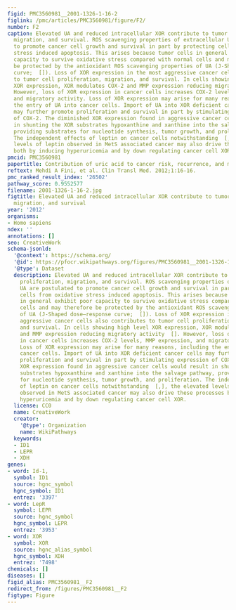 ```yaml
---
figid: PMC3560981__2001-1326-1-16-2
figlink: /pmc/articles/PMC3560981/figure/F2/
number: F2
caption: Elevated UA and reduced intracellular XOR contribute to tumor cell proliferation,
  migration, and survival. ROS scavenging properties of extracellular UA are postulated
  to promote cancer cell growth and survival in part by protecting cells from oxidative
  stress induced apoptosis. This arises because tumor cells in general exhibit poor
  capacity to survive oxidative stress compared with normal cells and may therefore
  be protected by the antioxidant ROS scavenging properties of UA (J-Shaped dose–response
  curve;  []). Loss of XOR expression in the most aggressive cancer cells also contributes
  to tumor cell proliferation, migration, and survival. In cells showing high level
  XOR expression, XOR modulates COX-2 and MMP expression reducing migratory activity  [].
  However, loss of XOR expression in cancer cells increases COX-2 levels, MMP expression,
  and migratory activity. Loss of XOR expression may arise for many reasons, including
  the entry of UA into cancer cells. Import of UA into XOR deficient cancer cells
  may further promote proliferation and survival in part by stimulating expression
  of COX-2. The diminished XOR expression found in aggressive cancer cells would result
  in shunting the XOR substrates hypoxanthine and xanthine into the salvage pathway,
  providing substrates for nucleotide synthesis, tumor growth, and proliferation.
  The independent effects of leptin on cancer cells notwithstanding  [,], the elevated
  levels of leptin observed in MetS associated cancer may also drive these processes
  both by inducing hyperuricemia and by down regulating cancer cell XOR.
pmcid: PMC3560981
papertitle: Contribution of uric acid to cancer risk, recurrence, and mortality.
reftext: Mehdi A Fini, et al. Clin Transl Med. 2012;1:16-16.
pmc_ranked_result_index: '26502'
pathway_score: 0.9552577
filename: 2001-1326-1-16-2.jpg
figtitle: Elevated UA and reduced intracellular XOR contribute to tumor cell proliferation,
  migration, and survival
year: '2012'
organisms:
- Homo sapiens
ndex: ''
annotations: []
seo: CreativeWork
schema-jsonld:
  '@context': https://schema.org/
  '@id': https://pfocr.wikipathways.org/figures/PMC3560981__2001-1326-1-16-2.html
  '@type': Dataset
  description: Elevated UA and reduced intracellular XOR contribute to tumor cell
    proliferation, migration, and survival. ROS scavenging properties of extracellular
    UA are postulated to promote cancer cell growth and survival in part by protecting
    cells from oxidative stress induced apoptosis. This arises because tumor cells
    in general exhibit poor capacity to survive oxidative stress compared with normal
    cells and may therefore be protected by the antioxidant ROS scavenging properties
    of UA (J-Shaped dose–response curve;  []). Loss of XOR expression in the most
    aggressive cancer cells also contributes to tumor cell proliferation, migration,
    and survival. In cells showing high level XOR expression, XOR modulates COX-2
    and MMP expression reducing migratory activity  []. However, loss of XOR expression
    in cancer cells increases COX-2 levels, MMP expression, and migratory activity.
    Loss of XOR expression may arise for many reasons, including the entry of UA into
    cancer cells. Import of UA into XOR deficient cancer cells may further promote
    proliferation and survival in part by stimulating expression of COX-2. The diminished
    XOR expression found in aggressive cancer cells would result in shunting the XOR
    substrates hypoxanthine and xanthine into the salvage pathway, providing substrates
    for nucleotide synthesis, tumor growth, and proliferation. The independent effects
    of leptin on cancer cells notwithstanding  [,], the elevated levels of leptin
    observed in MetS associated cancer may also drive these processes both by inducing
    hyperuricemia and by down regulating cancer cell XOR.
  license: CC0
  name: CreativeWork
  creator:
    '@type': Organization
    name: WikiPathways
  keywords:
  - ID1
  - LEPR
  - XDH
genes:
- word: Id-1,
  symbol: ID1
  source: hgnc_symbol
  hgnc_symbol: ID1
  entrez: '3397'
- word: LepR
  symbol: LEPR
  source: hgnc_symbol
  hgnc_symbol: LEPR
  entrez: '3953'
- word: XOR
  symbol: XOR
  source: hgnc_alias_symbol
  hgnc_symbol: XDH
  entrez: '7498'
chemicals: []
diseases: []
figid_alias: PMC3560981__F2
redirect_from: /figures/PMC3560981__F2
figtype: Figure
---
```

